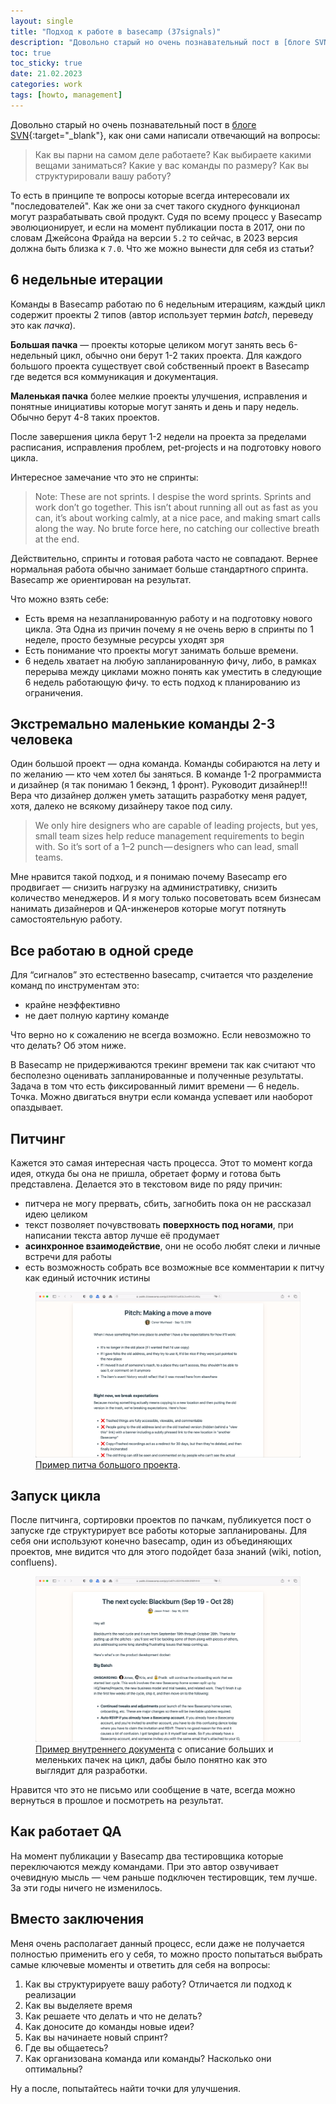 ```yaml
---
layout: single
title: "Подход к работе в basecamp (37signals)"
description: "Довольно старый но очень познавательный пост в [блоге SVN](https://m.signalvnoise.com/how-we-set-up-our-work-cbce3d3d9cae) от тогда еще 37signals"
toc: true
toc_sticky: true
date: 21.02.2023
categories: work
tags: [howto, management]
---
```


Довольно старый но очень познавательный пост в [блоге SVN](https://m.signalvnoise.com/how-we-set-up-our-work-cbce3d3d9cae){:target="_blank"}, как они сами написали отвечающий на вопросы:

> Как вы парни на самом деле работаете? Как выбираете какими вещами заниматься? Какие у вас команды по размеру? Как вы структурировали вашу работу?

То есть в принципе те вопросы которые всегда интересовали их "последователей". Как же они за счет такого скудного функционал могут разрабатывать свой продукт. Судя по всему процесс у Basecamp эволюционирует, и если на момент публикации поста в 2017, они по словам Джейсона Фрайда на версии `5.2` то сейчас, в 2023 версия должна быть близка к `7.0`. Что же можно вынести для себя из статьи?

## 6 недельные итерации

Команды в Basecamp работаю по 6 недельным итерациям, каждый цикл содержит проекты 2 типов (автор использует термин *batch*, переведу это как *пачка*).

**Большая пачка** — проекты которые целиком могут занять весь 6-недельный цикл, обычно они берут 1-2 таких проекта. Для каждого большого проекта существует свой собственный проект в Basecamp где ведется вся коммуникация и документация.

**Маленькая пачка** более мелкие проекты улучшения, исправления и понятные инициативы которые могут занять и день и пару недель. Обычно берут 4-8 таких проектов.

После завершения цикла берут 1-2 недели на проекта за пределами расписания, исправления проблем, pet-projects и на подготовку нового цикла.

Интересное замечание что это не спринты:

> Note: These are not sprints. I despise the word sprints. Sprints and work don’t go together. This isn’t about running all out as fast as you can, it’s about working calmly, at a nice pace, and making smart calls along the way. No brute force here, no catching our collective breath at the end.

Действительно, спринты и готовая работа часто не совпадают. Вернее нормальная работа обычно занимает больше стандартного спринта. Basecamp же ориентирован на результат.

Что можно взять себе:

- Есть время на незапланированную работу и на подготовку нового цикла. Эта Одна из причин почему я не очень верю в спринты по 1 неделе, просто безумные ресурсы уходят зря
- Есть понимание что проекты могут занимать больше времени.
- 6 недель хватает на любую запланированную фичу, либо, в рамках перерыва между циклами можно понять как уместить в следующие 6 недель работающую фичу. то есть подход к планированию из ограничения.

## Экстремально маленькие команды 2-3 человека

Один большой проект — одна команда. Команды собираются на лету и по желанию — кто чем хотел бы заняться. В команде 1-2 программиста и дизайнер (я так понимаю 1 бекэнд, 1 фронт).
Руководит дизайнер!!! Вера что дизайнер должен уметь затащить разработку меня радует, хотя, далеко не всякому дизайнеру такое под силу.

> We only hire designers who are capable of leading projects, but yes, small team sizes help reduce management requirements to begin with. So it’s sort of a 1–2 punch — designers who can lead, small teams.

Мне нравится такой подход, и я понимаю почему Basecamp его продвигает — снизить нагрузку на административку, снизить количество менеджеров. И я могу только посоветовать всем бизнесам нанимать дизайнеров и QA-инженеров которые могут потянуть самостоятельную работу.

## Все работаю в одной среде

Для “сигналов” это естественно basecamp, считается что разделение команд по инструментам это:

- крайне неэффективно
- не дает полную картину команде

Что верно но к сожалению не всегда возможно. Если невозможно то что делать? Об этом ниже.

В Basecamp не придерживаются трекинг времени так как считают что бесполезно оценивать запланированные и полученные результаты. Задача в том что есть фиксированный лимит времени — 6 недель. Точка. Можно двигаться внутри если команда успевает или наоборот опаздывает.

## Питчинг

Кажется это самая интересная часть процесса. Этот то момент когда идея, откуда бы она не пришла, обретает форму и готова быть представлена. Делается это в текстовом виде по ряду причин:

- питчера не могу прервать, сбить, загнобить пока он не рассказал идею целиком
- текст позволяет почувствовать **поверхность под ногами**, при написании текста автор лучше её продумает
- **асинхронное взаимодействие**, они не особо любят слеки и личные встречи для работы
- есть возможность собрать все возможные все комментарии к питчу как единый источник истины

<figure>
	<a href="/assets/images/uploads/2023/basecamp_pitch.png"><img src="/assets/images/uploads/2023/basecamp_pitch.png"></a>
	<figcaption><a href="https://public.3.basecamp.com/p/22KB2DCxpEQLZow8Vc2iJhEq"  title="Пример питча большого проекта" target="_blank">Пример питча большого проекта</a>.</figcaption>
</figure>

[]()

## Запуск цикла

<!-- //TODO: дописать блок -->

После питчинга, сортировки проектов по пачкам, публикуется пост о запуске где структурирует все работы которые запланированы. Для себя они используют конечно basecamp, один из объединяющих проектов, мне видится что для этого подойдет база знаний (wiki, notion, confluens).

<figure>
	<a href="/assets/images/uploads/2023/basecamp_cycle.png"><img src="/assets/images/uploads/2023/basecamp_cycle.png"></a>
	<figcaption>
		<a href="https://public.3.basecamp.com/p/yCe87HJ5EX1Nx48N3R6fhfHX" title="Пример внутреннего документа" target="_blank"> Пример внутреннего документа</a> с описание больших и меленьких пачек на цикл, дабы было понятно как это выглядит для разработки.
	</figcaption>
</figure>

Нравится что это не письмо или сообщение в чате, всегда можно вернуться в прошлое и посмотреть на результат.

## Как работает QA

На момент публикации у Basecamp два тестировщика которые переключаются между командами. При это автор озвучивает очевидную мысль — чем раньше подключен тестировщик, тем лучше. За эти годы ничего не изменилось.

## Вместо заключения

Меня очень располагает данный процесс, если даже не получается полностью применить его у себя, то можно просто попытаться выбрать самые ключевые моменты и ответить для себя на вопросы:

1. Как вы структурируете вашу работу? Отличается ли подход к реализации
2. Как вы выделяете время
3. Как решаете что делать и что не делать?
4. Как доносите до команды новые идеи?
5. Как вы начинаете новый спринт?
6. Где вы общаетесь?
7. Как организована команда или команды? Насколько они оптимальны?

Ну а после, попытайтесь найти точки для улучшения.
